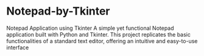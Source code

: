 # Notepad-by-Tkinter
Notepad Application using Tkinter A simple yet functional Notepad application built with Python and Tkinter. This project replicates the basic functionalities of a standard text editor, offering an intuitive and easy-to-use interface
